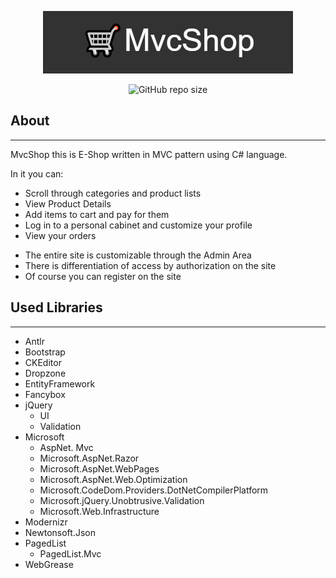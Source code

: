
<center>

![Icon](https://github.com/Belachkin/MvcShop/raw/main/MvcShop/Images/gitIcon/MvcShop.png)


![GitHub repo size](https://img.shields.io/github/repo-size/Belachkin/MvcShop?style=for-the-badge)

</center>

## About
___

MvcShop this is E-Shop written in MVC pattern using C# language.

In it you can:
* Scroll through categories and product lists
* View Product Details 
* Add items to cart and pay for them 
* Log in to a personal cabinet and customize your profile 
* View your orders
+ The entire site is customizable through the Admin Area
+ There is differentiation of access by authorization on the site
+ Of course you can register on the site


## Used Libraries
___
* Antlr
* Bootstrap
* CKEditor
* Dropzone
* EntityFramework
* Fancybox
* jQuery
    * UI
    * Validation
* Microsoft
    * AspNet.
        Mvc    
    * Microsoft.AspNet.Razor    
    * Microsoft.AspNet.WebPages
    * Microsoft.AspNet.Web.Optimization
    * Microsoft.CodeDom.Providers.DotNetCompilerPlatform
    * Microsoft.jQuery.Unobtrusive.Validation
    * Microsoft.Web.Infrastructure
* Modernizr
* Newtonsoft.Json
* PagedList
    * PagedList.Mvc
* WebGrease










